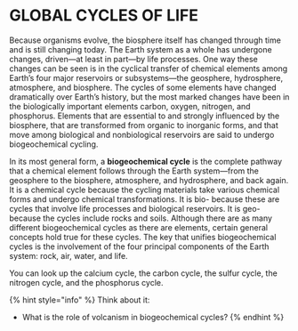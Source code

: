 # GLOBAL CYCLES OF LIFE

Because organisms evolve, the biosphere itself has changed through time and is still changing today. The Earth system as a whole has undergone changes, driven—at least in part—by life processes. One way these changes can be seen is in the cyclical transfer of chemical elements among Earth’s four major reservoirs or subsystems—the geosphere, hydrosphere, atmosphere, and biosphere. The cycles of some elements have changed dramatically over Earth’s history, but the most marked changes have been in the biologically important elements carbon, oxygen, nitrogen, and phosphorus. Elements that are essential to and strongly influenced by the biosphere, that are transformed from organic to inorganic forms, and that move among biological and nonbiological reservoirs are said to undergo biogeochemical cycling.

In its most general form, a **biogeochemical cycle** is the complete pathway that a chemical element follows through the Earth system—from the geosphere to the biosphere, atmosphere, and hydrosphere, and back again. It is a chemical cycle because the cycling materials take various chemical forms and undergo chemical transformations. It is bio- because these are cycles that involve life processes and biological reservoirs. It is geo- because the cycles include rocks and soils. Although there are as many different biogeochemical cycles as there are elements, certain general concepts hold true for these cycles. The key that unifies biogeochemical cycles is the involvement of the four principal components of the Earth system: rock, air, water, and life.

You can look up the calcium cycle, the carbon cycle, the sulfur cycle, the nitrogen cycle, and the phosphorus cycle.

{% hint style="info" %}
Think about it:

* What is the role of volcanism in biogeochemical cycles?
{% endhint %}

